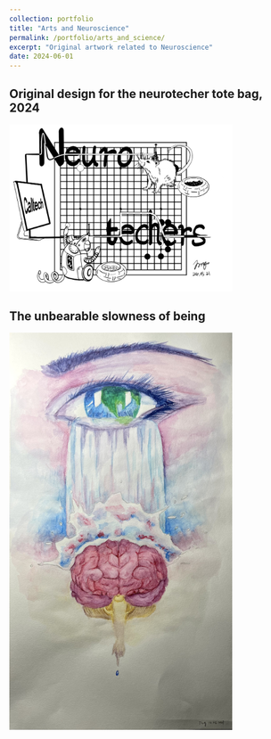 ```yaml
---
collection: portfolio
title: "Arts and Neuroscience"
permalink: /portfolio/arts_and_science/
excerpt: "Original artwork related to Neuroscience"
date: 2024-06-01
---
```


Original design for the neurotecher tote bag, 2024
------

<img src="/images/neurotech.jpeg" alt="Neurotech Image" style="width: 400px; height: auto;">

The unbearable slowness of being
------

<img src="/images/slowness.jpg" alt="The unbearable slowness of being" style="width: 400px; height: auto;">
